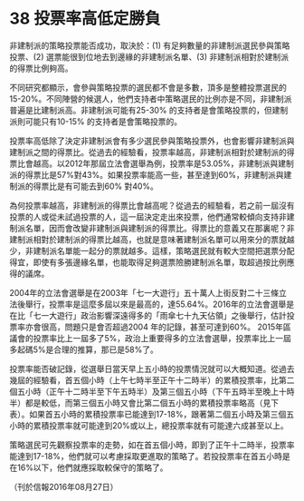 # 38 投票率高低定勝負

非建制派的策略投票能否成功，取決於：(1) 有足夠數量的非建制派選民參與策略投票、(2) 選票能很到位地去到邊緣的非建制派名單、(3) 非建制派相對於建制派的得票比例夠高。

不同研究都顯示，會參與策略投票的選民都不會是多數，頂多是整體投票選民的15-20%。不同陣營的候選人，他們支持者中策略選民的比例亦是不同，非建制派普遍是比建制派高。非建制派可能有25-30% 的支持者是會策略投票的，但建制派則可能只有10-15% 的支持者是會策略投票的。

投票率高低除了決定非建制派會有多少選民參與策略投票外，也會影響非建制派與建制派之間的得票比。從過去的經驗看，投票率越高，非建制派相對於建制派的得票比會越高。以2012年那屆立法會選舉為例，投票率是53.05%，非建制派與建制派的得票比是57%對43%。如果投票率能高一些，甚至達到60%，非建制派與建制派的得票比是有可能去到60% 對40%。

為何投票率越高，非建制派的得票比會越高呢？從過去的經驗看，若之前一屆沒有投票的人或從未試過投票的人，這一屆決定走出來投票，他們通常較傾向支持非建制派名單，因而會改變非建制派與建制派的得票比。得票比的意義又在那裏呢？非建制派相對於建制派的得票比越高，也就是意味著建制派名單可以用來分的票就越少，非建制派名單能一起分的票就越多。這樣，策略選民就有較大空間把選票分配得宜，即使有多張邊緣名單，也能取得足夠選票險勝建制派名單，取超過按比例應得的議席。

2004年的立法會選舉是在2003年「七一大遊行」五十萬人上街反對二十三條立法後舉行，投票率是這麼多屆以來是最高的，達55.64%。2016年的立法會選舉是在比「七一大遊行」政治影響深遠得多的「雨傘七十九天佔領」之後舉行，估計投票率亦會很高，問題只是會否超過2004 年的記錄，甚至可達到60%。 2015年區議會的投票率比上一屆多了5%，政治上重要得多的立法會選舉，投票率比上一屆多起碼5%是合理的推算，那已是58%了。

投票率能否破記錄，從選舉日當天早上五小時的投票情況就可以大概知道。從過去幾屆的經驗看，首五個小時（上午七時半至正午十二時半）的累積投票率，比第二個五小時（正午十二時半至下午五時半）及第三個五小時（下午五時半至晚上十時半）都是較低，而第三個五小時又會比第二個五小時的累積投票率略高（見下表）。如果首五小時的累積投票率已能達到17-18%，跟著第二個五小時及第三個五小時的累積投票率就可能達到20%或以上，總投票率就有可能達六成甚至以上。

策略選民可先觀察投票率的走勢，如在首五個小時，即到了正午十二時半，投票率能達到17-18%，他們就可以考慮採取更進取的策略了。若投投票率在首五小時是在16%以下，他們就應採取較保守的策略了。

（刊於信報2016年08月27日）

